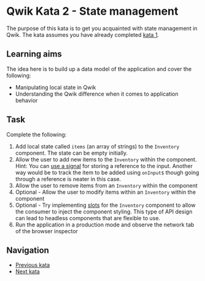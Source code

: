 # Qwik Kata 2 - State management

The purpose of this kata is to get you acquainted with state management in Qwik. The kata assumes you have already completed [kata 1](kata-01.md).

## Learning aims

The idea here is to build up a data model of the application and cover the following:

* Manipulating local state in Qwik
* Understanding the Qwik difference when it comes to application behavior

## Task

Complete the following:

1. Add local state called `items` (an array of strings) to the `Inventory` component. The state can be empty initially.
2. Allow the user to add new items to the `Inventory` within the component. Hint: You can [use a signal](https://qwik.builder.io/docs/components/overview/#getting-hold-of-dom-element) for storing a reference to the input. Another way would be to track the item to be added using `onInput$` though going through a reference is neater in this case.
3. Allow the user to remove items from an `Inventory` within the component
4. Optional - Allow the user to modify items within an `Inventory` within the component
5. Optional - Try implementing [slots](https://qwik.builder.io/docs/components/projection/) for the `Inventory` component to allow the consumer to inject the component styling. This type of API design can lead to headless components that are flexible to use.
6. Run the application in a production mode and observe the network tab of the browser inspector

## Navigation

* [Previous kata](./kata-01.md)
* [Next kata](./kata-03.md)
